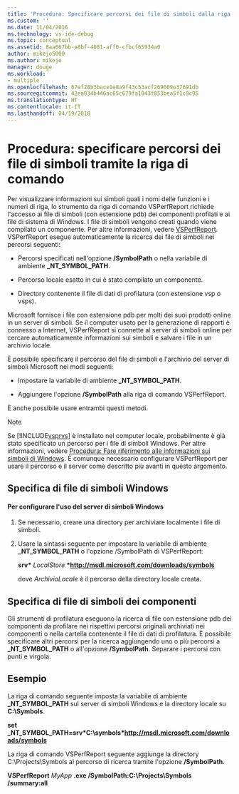 ```yaml
---
title: 'Procedura: Specificare percorsi dei file di simboli dalla riga di comando | Microsoft Docs'
ms.custom: ''
ms.date: 11/04/2016
ms.technology: vs-ide-debug
ms.topic: conceptual
ms.assetid: 8aa067bb-e8bf-4081-aff0-cfbcf65934a0
author: mikejo5000
ms.author: mikejo
manager: douge
ms.workload:
- multiple
ms.openlocfilehash: 67ef28b3bace1e8a9f43c53acf269009e37691db
ms.sourcegitcommit: 42ea834b446ac65c679fa1043f853bea5f1c9c95
ms.translationtype: HT
ms.contentlocale: it-IT
ms.lasthandoff: 04/19/2018
---
```

# <a name="how-to-specify-symbol-file-locations-from-the-command-line"></a>Procedura: specificare percorsi dei file di simboli tramite la riga di comando
Per visualizzare informazioni sui simboli quali i nomi delle funzioni e i numeri di riga, lo strumento da riga di comando VSPerfReport richiede l'accesso ai file di simboli (con estensione pdb) dei componenti profilati e ai file di sistema di Windows. I file di simboli vengono creati quando viene compilato un componente. Per altre informazioni, vedere [VSPerfReport](../profiling/vsperfreport.md). VSPerfReport esegue automaticamente la ricerca dei file di simboli nei percorsi seguenti:  
  
-   Percorsi specificati nell'opzione **/SymbolPath** o nella variabile di ambiente **_NT_SYMBOL_PATH**.  
  
-   Percorso locale esatto in cui è stato compilato un componente.  
  
-   Directory contenente il file di dati di profilatura (con estensione vsp o vsps).  
  
 Microsoft fornisce i file con estensione pdb per molti dei suoi prodotti online in un server di simboli. Se il computer usato per la generazione di rapporti è connesso a Internet, VSPerfReport si connette al server di simboli online per cercare automaticamente informazioni sui simboli e salvare i file in un archivio locale.  
  
 È possibile specificare il percorso del file di simboli e l'archivio del server di simboli Microsoft nei modi seguenti:  
  
-   Impostare la variabile di ambiente **_NT_SYMBOL_PATH**.  
  
-   Aggiungere l'opzione **/SymbolPath** alla riga di comando VSPerfReport.  
  
 È anche possibile usare entrambi questi metodi.  
  
> [!NOTE]
>  Se [!INCLUDE[vsprvs](../code-quality/includes/vsprvs_md.md)] è installato nel computer locale, probabilmente è già stato specificato un percorso per i file di simboli Windows. Per altre informazioni, vedere [Procedura: Fare riferimento alle informazioni sui simboli di Windows](../profiling/how-to-reference-windows-symbol-information.md). È comunque necessario configurare VSPerfReport per usare il percorso e il server come descritto più avanti in questo argomento.  
  
## <a name="specifying-windows-symbol-files"></a>Specifica di file di simboli Windows  
  
#### <a name="to-configure-the-use-of-the-windows-symbol-server"></a>Per configurare l'uso del server di simboli Windows  
  
1.  Se necessario, creare una directory per archiviare localmente i file di simboli.  
  
2.  Usare la sintassi seguente per impostare la variabile di ambiente **_NT_SYMBOL_PATH** o l'opzione /SymbolPath di VSPerfReport:  
  
     **srv\*** *LocalStore* **\*http://msdl.microsoft.com/downloads/symbols**  
  
     dove *ArchivioLocale* è il percorso della directory locale creata.  
  
## <a name="specifying-component-symbol-files"></a>Specifica di file di simboli dei componenti  
 Gli strumenti di profilatura eseguono la ricerca di file con estensione pdb dei componenti da profilare nei rispettivi percorsi originali archiviati nei componenti o nella cartella contenente il file di dati di profilatura. È possibile specificare altri percorsi per la ricerca aggiungendo uno o più percorsi a **_NT_SYMBOL_PATH** o all'opzione **/SymbolPath**. Separare i percorsi con punti e virgola.  
  
## <a name="example"></a>Esempio  
 La riga di comando seguente imposta la variabile di ambiente **_NT_SYMBOL_PATH** sul server di simboli Windows e la directory locale su **C:\Symbols**.  
  
 **set  _NT_SYMBOL_PATH=srv\*C:\symbols\*http://msdl.microsoft.com/downloads/symbols**  
  
 La riga di comando VSPerfReport seguente aggiunge la directory C:\Projects\Symbols al percorso di ricerca tramite l'opzione **/SymbolPath**.  
  
 **VSPerfReport**  *MyApp* **.exe /SymbolPath:C:\Projects\Symbols /summary:all**